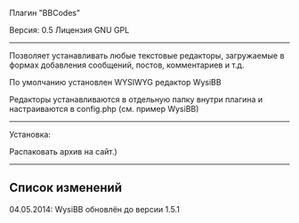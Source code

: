 Плагин "BBCodes"

Версия: 0.5
Лицензия GNU GPL

***

Позволяет устанавливать любые текстовые редакторы, загружаемые в формах добавления сообщений, постов, комментариев и т.д.

По умолчанию установлен WYSIWYG редактор WysiBB

Редакторы устанавливаются в отдельную папку внутри плагина и настраиваются в config.php
(см. пример WysiBB)

***

Установка:

Распаковать архив на сайт.)

***

## Список изменений

04.05.2014:
WysiBB обновлён до версии 1.5.1